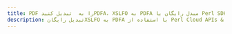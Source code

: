 ---title: PDF را به  تبدیل کنیدPDFA، XSLFO به PDFA مبدل رایگان یا Perl SDKdescription: تبدیل رایگانXSLFO به PDFA با استفاده از Perl Cloud APIs & SDK همچنین اسناد PDF را در Cloud ایجاد، ویرایش و رندر کنید.---
